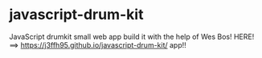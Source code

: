 # javascript-drum-kit
JavaScript drumkit small web app build it with the help of Wes Bos! HERE! ==> https://j3ffh95.github.io/javascript-drum-kit/ app!!

